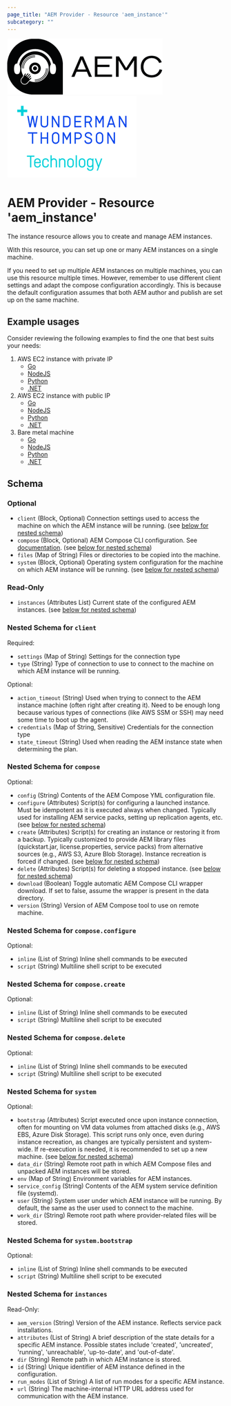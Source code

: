 ```yaml
---
page_title: "AEM Provider - Resource 'aem_instance'"
subcategory: ""
---
```


[![AEM Compose Logo](https://raw.githubusercontent.com/wttech/pulumi-aem/main/docs/logo-with-text.png)](https://github.com/wttech/aemc)
[![WTT Logo](https://raw.githubusercontent.com/wttech/pulumi-aem/main/docs/wtt-logo.png)](https://www.wundermanthompson.com/service/technology)

# AEM Provider - Resource 'aem_instance'

The instance resource allows you to create and manage AEM instances.

With this resource, you can set up one or many AEM instances on a single machine.

If you need to set up multiple AEM instances on multiple machines, you can use this resource multiple times. However, remember to use different client settings and adapt the compose configuration accordingly. This is because the default configuration assumes that both AEM author and publish are set up on the same machine.

## Example usages

Consider reviewing the following examples to find the one that best suits your needs:

1. AWS EC2 instance with private IP
   * [Go](https://github.com/wttech/pulumi-aem/tree/main/examples/go_aws_ssm)
   * [NodeJS](https://github.com/wttech/pulumi-aem/tree/main/examples/nodejs_aws_ssm)
   * [Python](https://github.com/wttech/pulumi-aem/tree/main/examples/python_aws_ssm)
   * [.NET](https://github.com/wttech/pulumi-aem/tree/main/examples/dotnet_aws_ssm)
2. AWS EC2 instance with public IP
   * [Go](https://github.com/wttech/pulumi-aem/tree/main/examples/go_aws_ssh)
   * [NodeJS](https://github.com/wttech/pulumi-aem/tree/main/examples/nodejs_aws_ssh)
   * [Python](https://github.com/wttech/pulumi-aem/tree/main/examples/python_aws_ssh)
   * [.NET](https://github.com/wttech/pulumi-aem/tree/main/examples/dotnet_aws_ssh)
3. Bare metal machine
   * [Go](https://github.com/wttech/pulumi-aem/tree/main/examples/go_bare_metal)
   * [NodeJS](https://github.com/wttech/pulumi-aem/tree/main/examples/nodejs_bare_metal)
   * [Python](https://github.com/wttech/pulumi-aem/tree/main/examples/python_bare_metal)
   * [.NET](https://github.com/wttech/pulumi-aem/tree/main/examples/dotnet_bare_metal)

<!-- schema generated by tfplugindocs -->
## Schema

### Optional

- `client` (Block, Optional) Connection settings used to access the machine on which the AEM instance will be running. (see [below for nested schema](#nestedblock--client))
- `compose` (Block, Optional) AEM Compose CLI configuration. See [documentation](https://github.com/wttech/aemc#configuration). (see [below for nested schema](#nestedblock--compose))
- `files` (Map of String) Files or directories to be copied into the machine.
- `system` (Block, Optional) Operating system configuration for the machine on which AEM instance will be running. (see [below for nested schema](#nestedblock--system))

### Read-Only

- `instances` (Attributes List) Current state of the configured AEM instances. (see [below for nested schema](#nestedatt--instances))

<a id="nestedblock--client"></a>
### Nested Schema for `client`

Required:

- `settings` (Map of String) Settings for the connection type
- `type` (String) Type of connection to use to connect to the machine on which AEM instance will be running.

Optional:

- `action_timeout` (String) Used when trying to connect to the AEM instance machine (often right after creating it). Need to be enough long because various types of connections (like AWS SSM or SSH) may need some time to boot up the agent.
- `credentials` (Map of String, Sensitive) Credentials for the connection type
- `state_timeout` (String) Used when reading the AEM instance state when determining the plan.


<a id="nestedblock--compose"></a>
### Nested Schema for `compose`

Optional:

- `config` (String) Contents of the AEM Compose YML configuration file.
- `configure` (Attributes) Script(s) for configuring a launched instance. Must be idempotent as it is executed always when changed. Typically used for installing AEM service packs, setting up replication agents, etc. (see [below for nested schema](#nestedatt--compose--configure))
- `create` (Attributes) Script(s) for creating an instance or restoring it from a backup. Typically customized to provide AEM library files (quickstart.jar, license.properties, service packs) from alternative sources (e.g., AWS S3, Azure Blob Storage). Instance recreation is forced if changed. (see [below for nested schema](#nestedatt--compose--create))
- `delete` (Attributes) Script(s) for deleting a stopped instance. (see [below for nested schema](#nestedatt--compose--delete))
- `download` (Boolean) Toggle automatic AEM Compose CLI wrapper download. If set to false, assume the wrapper is present in the data directory.
- `version` (String) Version of AEM Compose tool to use on remote machine.

<a id="nestedatt--compose--configure"></a>
### Nested Schema for `compose.configure`

Optional:

- `inline` (List of String) Inline shell commands to be executed
- `script` (String) Multiline shell script to be executed


<a id="nestedatt--compose--create"></a>
### Nested Schema for `compose.create`

Optional:

- `inline` (List of String) Inline shell commands to be executed
- `script` (String) Multiline shell script to be executed


<a id="nestedatt--compose--delete"></a>
### Nested Schema for `compose.delete`

Optional:

- `inline` (List of String) Inline shell commands to be executed
- `script` (String) Multiline shell script to be executed



<a id="nestedblock--system"></a>
### Nested Schema for `system`

Optional:

- `bootstrap` (Attributes) Script executed once upon instance connection, often for mounting on VM data volumes from attached disks (e.g., AWS EBS, Azure Disk Storage). This script runs only once, even during instance recreation, as changes are typically persistent and system-wide. If re-execution is needed, it is recommended to set up a new machine. (see [below for nested schema](#nestedatt--system--bootstrap))
- `data_dir` (String) Remote root path in which AEM Compose files and unpacked AEM instances will be stored.
- `env` (Map of String) Environment variables for AEM instances.
- `service_config` (String) Contents of the AEM system service definition file (systemd).
- `user` (String) System user under which AEM instance will be running. By default, the same as the user used to connect to the machine.
- `work_dir` (String) Remote root path where provider-related files will be stored.

<a id="nestedatt--system--bootstrap"></a>
### Nested Schema for `system.bootstrap`

Optional:

- `inline` (List of String) Inline shell commands to be executed
- `script` (String) Multiline shell script to be executed



<a id="nestedatt--instances"></a>
### Nested Schema for `instances`

Read-Only:

- `aem_version` (String) Version of the AEM instance. Reflects service pack installations.
- `attributes` (List of String) A brief description of the state details for a specific AEM instance. Possible states include 'created', 'uncreated', 'running', 'unreachable', 'up-to-date', and 'out-of-date'.
- `dir` (String) Remote path in which AEM instance is stored.
- `id` (String) Unique identifier of AEM instance defined in the configuration.
- `run_modes` (List of String) A list of run modes for a specific AEM instance.
- `url` (String) The machine-internal HTTP URL address used for communication with the AEM instance.
